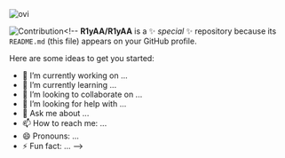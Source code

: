 <img src="https://github-readme-stats.vercel.app/api/top-langs?username=R1yAA&show_icons=true&locale=en&layout=compact&theme=chartreuse-dark" alt="ovi" />

![Contribution](https://activity-graph.herokuapp.com/graph?username=R1yAA&theme=react-dark&hide_border=true&area=true)<!--
**R1yAA/R1yAA** is a ✨ _special_ ✨ repository because its `README.md` (this file) appears on your GitHub profile.

Here are some ideas to get you started:

- 🔭 I’m currently working on ...
- 🌱 I’m currently learning ...
- 👯 I’m looking to collaborate on ...
- 🤔 I’m looking for help with ...
- 💬 Ask me about ...
- 📫 How to reach me: ...
- 😄 Pronouns: ...
- ⚡ Fun fact: ...
-->
